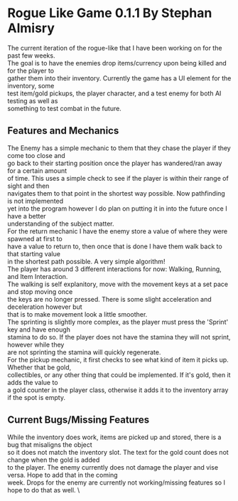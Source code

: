 # Rogue Like Game 0.1.1 By Stephan Almisry
The current iteration of the rogue-like that I have been working on for the past few weeks.  \
The goal is to have the enemies drop items/currency upon being killed and for the player to  \
gather them into their inventory. Currently the game has a UI element for the inventory, some  \
test item/gold pickups, the player character, and a test enemy for both AI testing as well as  \
something to test combat in the future.
## Features and Mechanics
The Enemy has a simple mechanic to them that they chase the player if they come too close and  \
go back to their starting position once the player has wandered/ran away for a certain amount  \
of time. This uses a simple check to see if the player is within their range of sight and then  \
navigates them to that point in the shortest way possible. Now pathfinding is not implemented  \
yet into the program however I do plan on putting it in into the future once I have a better  \
understanding of the subject matter.  \
For the return mechanic I have the enemy store a value of where they were spawned at first to  \
have a value to return to, then once that is done I have them walk back to that starting value  \
in the shortest path possible. A very simple algorithm!  \
The player has around 3 different interactions for now: Walking, Running, and Item Interaction.  \
The walking is self explanitory, move with the movement keys at a set pace and stop moving once  \
the keys are no longer pressed. There is some slight acceleration and deceleration however but  \
that is to make movement look a little smoother.  \
The sprinting is slightly more complex, as the player must press the 'Sprint' key and have enough  \
stamina to do so. If the player does not have the stamina they will not sprint, however while they  \
are not sprinting the stamina will quickly regenerate.  \
For the pickup mechanic, it first checks to see what kind of item it picks up. Whether that be gold,  \
collectibles, or any other thing that could be implemented. If it's gold, then it adds the value to  \
a gold counter in the player class, otherwise it adds it to the inventory array if the spot is empty.  
## Current Bugs/Missing Features
While the inventory does work, items are picked up and stored, there is a bug that misaligns the object  \
so it does not match the inventory slot. The text for the gold count does not change when the gold is added  \
to the player. The enemy currently does not damage the player and vise versa. Hope to add that in the coming  \
week. Drops for the enemy are currently not working/missing features so I hope to do that as well.  \

